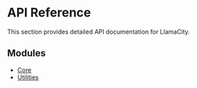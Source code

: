 # API Reference

This section provides detailed API documentation for LlamaCity.

## Modules

- [Core](core.md)
- [Utilities](utilities.md)
